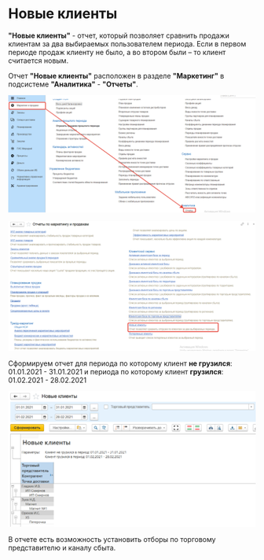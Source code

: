 # Новые клиенты

**"Новые клиенты"** - отчет, который позволяет сравнить продажи клиентам за два выбираемых пользователем периода. Если в первом периоде продаж клиенту не было, а во втором были – то клиент считается новым.

Отчет **"Новые клиенты"** расположен в разделе **"Маркетинг"** в подсистеме **"Аналитика"** - **"Отчеты"**.

[![1][1]][1]

[![2][2]][2]

Сформируем отчет для периода по которому клиент **не грузился**: 01.01.2021 - 31.01.2021 и периода по которому клиент **грузился**: 01.02.2021 - 28.02.2021

[![3][3]][3]

В отчете есть возможность установить отборы по торговому представителю и каналу сбыта.

[1]:NewCustomers.assets/1.png
[2]:NewCustomers.assets/2.png
[3]:NewCustomers.assets/3.png
